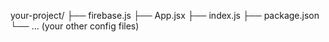 your-project/
├── firebase.js
├── App.jsx
├── index.js
├── package.json
└── ... (your other config files)
